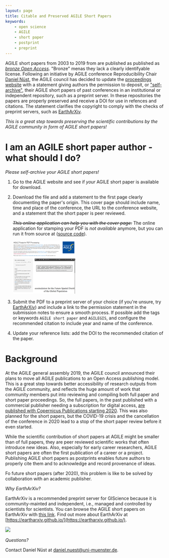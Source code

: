 ```yaml
---
layout: page
title: Citable and Preserved AGILE Short Papers
keywords:
    - open science
    - AGILE
    - short paper
    - postprint
    - preprint
---
```


AGILE short papers from 2003 to 2019 from are published as  published as [_bronze Open Access_](https://en.wikipedia.org/wiki/Open_access#Bronze_OA).
"Bronze" menas they lack a clearly identifyable license.
Following an initiative by AGILE conference Reproducibility Chair [Daniel Nüst](https://orcid.org/0000-0002-0024-5046), the AGILE council has decided to update the [proceedings website](https://agile-online.org/conference/proceedings) with a statement giving authors the permission to deposit, or ["self-archive"](https://en.wikipedia.org/wiki/Self-archiving), their AGILE short papers of past conferences in an institutional or independent repository, such as a preprint server.
In these repositories the papers are properly preserved and receive a DOI for use in refences and citations.
The statement clarifies the copyright to comply with the checks of preprint servers, such as [EarthArXiv](https://eartharxiv.org/).

_This is a great step towards preserving the scientific contributions by the AGILE community in form of AGILE short papers!_

# I am an AGILE short paper author - what should I do?

_Please self-archive your AGILE short papers!_

1. Go to the AGILE website and see if _your_ AGILE short paper is available for download.
2. Download the file and add a statement to the first page clearly documenting the paper's origin.
   This cover page should include name, time and place of the conference, the URL to the conference website, and a statement that the short paper is peer reviewed.

   ~~_This online application can help you with the cover page:_~~ The online application for stamping your PDF is _not available_ anymore, but you can run it from source at ([source code](https://github.com/reproducible-agile/agile-postprint-stamp)).

   <a href="https://raw.githubusercontent.com/reproducible-agile/agile-postprint-stamp/main/agile-postprint-stamp.png" title="AGILE short paper stamp generator screenshot"><img src="https://raw.githubusercontent.com/reproducible-agile/agile-postprint-stamp/main/agile-postprint-stamp.png" width="200px"></a>
3. Submit the PDF to a preprint server of your choice (if you're unsure, try [EarthArXiv](https://eartharxiv.org/)) and include a link to the permission statement in the submission notes to ensure a smooth process.
   If possible add the tags or keywords `AGILE short paper` and `AGILEGIS`, and configure the recommended citation to include year and name of the conference.
4. Update your reference lists: add the DOI to the recommended citation of the paper.

# Background

At the AGILE general assembly 2019, the AGILE council announced their plans to move all AGILE publications to an Open Access publishing model.
This is a great step towards better accessibility of research outputs from the AGILE community, and reflects the huge amount of work that community members put into reviewing and compiling both full paper and short paper proceedings.
So, the full papers, in the past published with a commercial publisher needing a subscription for digital access, [are published with Copernicus Publications starting 2020](https://www.agile-giscience-series.net/).
This was also planned for the short papers, but the COVID-19 crisis and the cancellation of the conference in 2020 lead to a stop of the short paper review before it even started.

While the scientific contribution of short papers at AGILE might be smaller than of full papers, they are peer reviewed scientific works that often introduce new ideas.
Also, especially for early career researchers, AGILE short papers are often the first publication of a career or a project.
Publishing AGILE short papers as postprints enables future authors to properly cite them and to acknowledge and record provenance of ideas.

Fo future short papers (after 2020), this problem is like to be solved by collaboration with an academic publisher.

_Why EarthArXiv?_

EarthArXiv is a recommended preprint server for GIScience because it is community-mainted and independent, i.e., managed and controlled by scientists for scientists.
You can browse the AGILE short papers on EarthArXiv with [this link](https://eartharxiv.org/discover?q=tags%3A(AGILEGIS)%20OR%20tags%3A(AGILE%20short%20paper)).
Find out more about EarthArXiv at [https://eartharxiv.github.io/](https://eartharxiv.github.io/).

<a href="https://eartharxiv.org/discover?q=tags%3A(AGILEGIS)%20OR%20tags%3A(AGILE%20short%20paper" title="Brows AGILE short papers on EarthArXiv"><img src="https://eartharxiv.github.io/wide_color.png" width="200px" /></a>

_Questions?_

Contact Daniel Nüst at [daniel.nuest@uni-muenster.de](mailto:daniel.nuest@uni-muenster.de).
